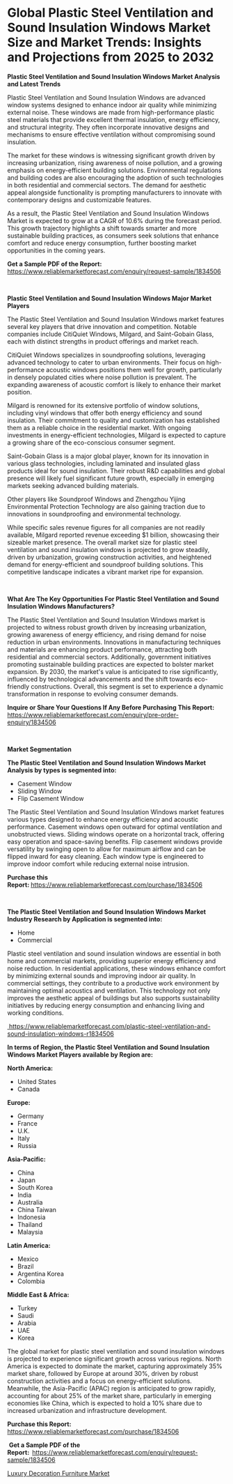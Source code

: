<p><h1>Global Plastic Steel Ventilation and Sound Insulation Windows Market Size and Market Trends: Insights and Projections from 2025 to 2032</h1></p><p><strong>Plastic Steel Ventilation and Sound Insulation Windows Market Analysis and Latest Trends</strong></p>
<p><p>Plastic Steel Ventilation and Sound Insulation Windows are advanced window systems designed to enhance indoor air quality while minimizing external noise. These windows are made from high-performance plastic steel materials that provide excellent thermal insulation, energy efficiency, and structural integrity. They often incorporate innovative designs and mechanisms to ensure effective ventilation without compromising sound insulation.</p><p>The market for these windows is witnessing significant growth driven by increasing urbanization, rising awareness of noise pollution, and a growing emphasis on energy-efficient building solutions. Environmental regulations and building codes are also encouraging the adoption of such technologies in both residential and commercial sectors. The demand for aesthetic appeal alongside functionality is prompting manufacturers to innovate with contemporary designs and customizable features.</p><p>As a result, the Plastic Steel Ventilation and Sound Insulation Windows Market is expected to grow at a CAGR of 10.6% during the forecast period. This growth trajectory highlights a shift towards smarter and more sustainable building practices, as consumers seek solutions that enhance comfort and reduce energy consumption, further boosting market opportunities in the coming years.</p></p>
<p><strong>Get a Sample PDF of the Report:&nbsp;</strong> <a href="https://www.reliablemarketforecast.com/enquiry/request-sample/1834506?utm_campaign=1885&utm_medium=2&utm_source=Github&utm_content=ia&utm_term=09022025&utm_id=plastic-steel-ventilation-and-sound-insulation-windows">https://www.reliablemarketforecast.com/enquiry/request-sample/1834506</a></p>
<p>&nbsp;</p>
<p><strong>Plastic Steel Ventilation and Sound Insulation Windows Major Market Players</strong></p>
<p><p>The Plastic Steel Ventilation and Sound Insulation Windows market features several key players that drive innovation and competition. Notable companies include CitiQuiet Windows, Milgard, and Saint-Gobain Glass, each with distinct strengths in product offerings and market reach.</p><p>CitiQuiet Windows specializes in soundproofing solutions, leveraging advanced technology to cater to urban environments. Their focus on high-performance acoustic windows positions them well for growth, particularly in densely populated cities where noise pollution is prevalent. The expanding awareness of acoustic comfort is likely to enhance their market position.</p><p>Milgard is renowned for its extensive portfolio of window solutions, including vinyl windows that offer both energy efficiency and sound insulation. Their commitment to quality and customization has established them as a reliable choice in the residential market. With ongoing investments in energy-efficient technologies, Milgard is expected to capture a growing share of the eco-conscious consumer segment.</p><p>Saint-Gobain Glass is a major global player, known for its innovation in various glass technologies, including laminated and insulated glass products ideal for sound insulation. Their robust R&D capabilities and global presence will likely fuel significant future growth, especially in emerging markets seeking advanced building materials.</p><p>Other players like Soundproof Windows and Zhengzhou Yijing Environmental Protection Technology are also gaining traction due to innovations in soundproofing and environmental technology. </p><p>While specific sales revenue figures for all companies are not readily available, Milgard reported revenue exceeding $1 billion, showcasing their sizeable market presence. The overall market size for plastic steel ventilation and sound insulation windows is projected to grow steadily, driven by urbanization, growing construction activities, and heightened demand for energy-efficient and soundproof building solutions. This competitive landscape indicates a vibrant market ripe for expansion.</p></p>
<p>&nbsp;</p>
<p><strong>What Are The Key Opportunities For Plastic Steel Ventilation and Sound Insulation Windows Manufacturers?</strong></p>
<p><p>The Plastic Steel Ventilation and Sound Insulation Windows market is projected to witness robust growth driven by increasing urbanization, growing awareness of energy efficiency, and rising demand for noise reduction in urban environments. Innovations in manufacturing techniques and materials are enhancing product performance, attracting both residential and commercial sectors. Additionally, government initiatives promoting sustainable building practices are expected to bolster market expansion. By 2030, the market's value is anticipated to rise significantly, influenced by technological advancements and the shift towards eco-friendly constructions. Overall, this segment is set to experience a dynamic transformation in response to evolving consumer demands.</p></p>
<p><strong>Inquire or Share Your Questions If Any Before Purchasing This Report:</strong> <a href="https://www.reliablemarketforecast.com/enquiry/pre-order-enquiry/1834506?utm_campaign=1885&utm_medium=2&utm_source=Github&utm_content=ia&utm_term=09022025&utm_id=plastic-steel-ventilation-and-sound-insulation-windows">https://www.reliablemarketforecast.com/enquiry/pre-order-enquiry/1834506</a></p>
<p>&nbsp;</p>
<p><strong>Market Segmentation</strong></p>
<p><strong>The Plastic Steel Ventilation and Sound Insulation Windows Market Analysis by types is segmented into:</strong></p>
<p><ul><li>Casement Window</li><li>Sliding Window</li><li>Flip Casement Window</li></ul></p>
<p><p>The Plastic Steel Ventilation and Sound Insulation Windows market features various types designed to enhance energy efficiency and acoustic performance. Casement windows open outward for optimal ventilation and unobstructed views. Sliding windows operate on a horizontal track, offering easy operation and space-saving benefits. Flip casement windows provide versatility by swinging open to allow for maximum airflow and can be flipped inward for easy cleaning. Each window type is engineered to improve indoor comfort while reducing external noise intrusion.</p></p>
<p><strong>Purchase this Report:&nbsp;</strong><a href="https://www.reliablemarketforecast.com/purchase/1834506?utm_campaign=1885&utm_medium=2&utm_source=Github&utm_content=ia&utm_term=09022025&utm_id=plastic-steel-ventilation-and-sound-insulation-windows">https://www.reliablemarketforecast.com/purchase/1834506</a></p>
<p>&nbsp;</p>
<p><strong>The Plastic Steel Ventilation and Sound Insulation Windows Market Industry Research by Application is segmented into:</strong></p>
<p><ul><li>Home</li><li>Commercial</li></ul></p>
<p><p>Plastic steel ventilation and sound insulation windows are essential in both home and commercial markets, providing superior energy efficiency and noise reduction. In residential applications, these windows enhance comfort by minimizing external sounds and improving indoor air quality. In commercial settings, they contribute to a productive work environment by maintaining optimal acoustics and ventilation. This technology not only improves the aesthetic appeal of buildings but also supports sustainability initiatives by reducing energy consumption and enhancing living and working conditions.</p></p>
<p><a href="https://www.reliablemarketforecast.com/plastic-steel-ventilation-and-sound-insulation-windows-r1834506?utm_campaign=1885&utm_medium=2&utm_source=Github&utm_content=ia&utm_term=09022025&utm_id=plastic-steel-ventilation-and-sound-insulation-windows">&nbsp;https://www.reliablemarketforecast.com/plastic-steel-ventilation-and-sound-insulation-windows-r1834506</a></p>
<p><strong>In terms of Region, the Plastic Steel Ventilation and Sound Insulation Windows Market Players available by Region are:</strong></p>
<p>
    <p> <strong> North America: </strong>
        <ul>
            <li>United States</li>
            <li>Canada</li>
        </ul>
        </p> 
    <p> <strong> Europe: </strong>
        <ul>
            <li>Germany</li>
            <li>France</li>
            <li>U.K.</li>
            <li>Italy</li>
            <li>Russia</li>
        </ul>
        </p> 
    <p> <strong> Asia-Pacific: </strong>
        <ul>
            <li>China</li>
            <li>Japan</li>
            <li>South Korea</li>
            <li>India</li>
            <li>Australia</li>
            <li>China Taiwan</li>
            <li>Indonesia</li>
            <li>Thailand</li>
            <li>Malaysia</li>
        </ul>
        </p> 
    <p> <strong> Latin America: </strong>
        <ul>
            <li>Mexico</li>
            <li>Brazil</li>
            <li>Argentina Korea</li>
            <li>Colombia</li>
        </ul>
        </p> 
    <p> <strong> Middle East & Africa: </strong>
        <ul>
            <li>Turkey</li>
            <li>Saudi</li>
            <li>Arabia</li>
            <li>UAE</li>
            <li>Korea</li>
        </ul>
    </p>
    </p>
<p><p>The global market for plastic steel ventilation and sound insulation windows is projected to experience significant growth across various regions. North America is expected to dominate the market, capturing approximately 35% market share, followed by Europe at around 30%, driven by robust construction activities and a focus on energy-efficient solutions. Meanwhile, the Asia-Pacific (APAC) region is anticipated to grow rapidly, accounting for about 25% of the market share, particularly in emerging economies like China, which is expected to hold a 10% share due to increased urbanization and infrastructure development.</p></p>
<p><strong>Purchase this Report: </strong><a href="https://www.reliablemarketforecast.com/purchase/1834506?utm_campaign=1885&utm_medium=2&utm_source=Github&utm_content=ia&utm_term=09022025&utm_id=plastic-steel-ventilation-and-sound-insulation-windows">https://www.reliablemarketforecast.com/purchase/1834506</a></p>
<p>&nbsp;<strong>Get a Sample PDF of the Report:&nbsp;&nbsp;</strong><a href="https://www.reliablemarketforecast.com/enquiry/request-sample/1834506?utm_campaign=1885&utm_medium=2&utm_source=Github&utm_content=ia&utm_term=09022025&utm_id=plastic-steel-ventilation-and-sound-insulation-windows">https://www.reliablemarketforecast.com/enquiry/request-sample/1834506</a></p>
<p><strong></strong></p>
<p><p><a href="https://github.com/sofayahoo2023/Market-Research-Report-List-7/blob/main/luxury-decoration-furniture-market.md?utm_campaign=1885&utm_medium=2&utm_source=Github&utm_content=ia&utm_term=09022025&utm_id=plastic-steel-ventilation-and-sound-insulation-windows">Luxury Decoration Furniture Market</a></p></p>